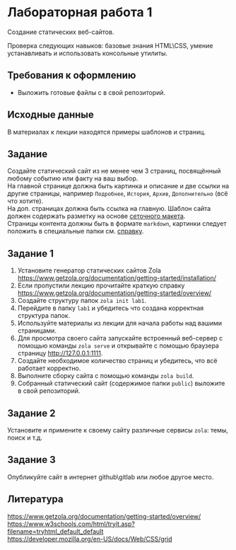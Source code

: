 # Лабораторная работа 1
Создание статических веб-сайтов.

Проверка следующих навыков: базовые знания HTML\CSS, умение устанавливать и использовать консольные утилиты.
## Требования к оформлению
* Выложить готовые файлы с в свой репозиторий.

## Исходные данные
В материалах к лекции находятся примеры шаблонов и страниц.

## Задание
Создайте статический сайт из не менее чем 3 страниц, посвящённый любому событию или факту на ваш выбор.  
На главной странице должна быть картинка и описание и две ссылки на другие страницы, например ``Подробнее``, ``История``, ``Архив``, ``Дополнительно`` (всё что хотите).  
На доп. страницах должна быть ссылка на главную. Шаблон сайта должен содержать разметку на основе [сеточного макета](https://developer.mozilla.org/en-US/docs/Web/CSS/grid).  
Страницы контента должны быть в формате ``markdown``, картинки следует положить в специальные папки см. [справку](https://www.getzola.org/documentation/content/overview/).  

## Задание 1
1. Установите генератор статических сайтов Zola https://www.getzola.org/documentation/getting-started/installation/
2. Если пропустили лекцию прочитайте краткую справку https://www.getzola.org/documentation/getting-started/overview/  
3. Создайте структуру папок ``zola init lab1``.  
4. Перейдите в папку ``lab1`` и убедитесь что создана корректная структура папок.  
5. Используйте материалы из лекции для начала работы над вашими страницами.  
6. Для просмотра своего сайта запускайте встроенный веб-сервер с помощью команды ``zola serve`` и открывайте с помощью браузера страницу http://127.0.0.1:1111.  
7. Создайте необходимое количество страниц и убедитесь, что всё работает корректно.  
8. Выполните сборку сайта с помощью команды ``zola build``.  
9. Собранный статический сайт (содержимое папки ``public``) выложите в свой репозиторий.   

## Задание 2
Установите и примените к своему сайту различные сервисы ``zola``: темы, поиск и т.д.

## Задание 3
Опубликуйте сайт в интернет github\gitlab или любое другое место.  


## Литература
https://www.getzola.org/documentation/getting-started/overview/  
https://www.w3schools.com/html/tryit.asp?filename=tryhtml_default_default  
https://developer.mozilla.org/en-US/docs/Web/CSS/grid  

